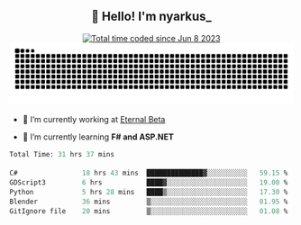 <h2 align="center">👋 Hello! I'm nyarkus_</h2>
<p align="center">
  <a href="https://wakatime.com/@8f9aa332-6725-4e00-a5d9-b2317a4b74a6">
    <img src="https://wakatime.com/badge/user/8f9aa332-6725-4e00-a5d9-b2317a4b74a6.svg" alt="Total time coded since Jun 8 2023" />
  </a>
  <br>
  <img src = "https://github.com/nyarkus/nyarkus/blob/output/github-snake-dark.svg">
</p>

- 🔭 I’m currently working at [Eternal Beta](https://github.com/Kacianoki/Eternal-Beta)
<!--- 💬 Ask me about **nothing :<**-->
- 🌱 I’m currently learning **F# and ASP.NET**

<!--START_SECTION:waka-->

```fs
Total Time: 31 hrs 37 mins

C#                18 hrs 43 mins  ██████████████▓░░░░░░░░░░   59.15 %
GDScript3         6 hrs           ████▓░░░░░░░░░░░░░░░░░░░░   19.00 %
Python            5 hrs 28 mins   ████▒░░░░░░░░░░░░░░░░░░░░   17.30 %
Blender           36 mins         ▒░░░░░░░░░░░░░░░░░░░░░░░░   01.95 %
GitIgnore file    20 mins         ▒░░░░░░░░░░░░░░░░░░░░░░░░   01.08 %
```

<!--END_SECTION:waka-->
